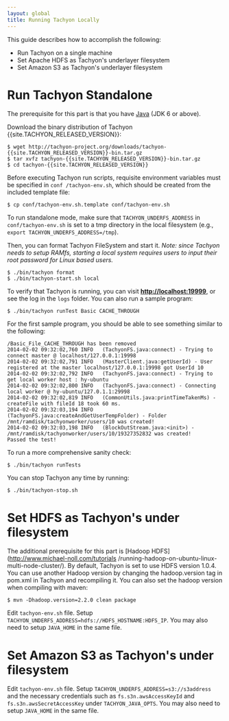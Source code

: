 ```yaml
---
layout: global
title: Running Tachyon Locally
---
```


This guide describes how to accomplish the following:

-   Run Tachyon on a single machine
-   Set Apache HDFS as Tachyon's underlayer filesystem
-   Set Amazon S3 as Tachyon's underlayer filesystem

# Run Tachyon Standalone

The prerequisite for this part is that you have [Java](Java-Setup.html) (JDK 6 or above).

Download the binary distribution of Tachyon {{site.TACHYON_RELEASED_VERSION}}:

    $ wget http://tachyon-project.org/downloads/tachyon-{{site.TACHYON_RELEASED_VERSION}}-bin.tar.gz
    $ tar xvfz tachyon-{{site.TACHYON_RELEASED_VERSION}}-bin.tar.gz
    $ cd tachyon-{{site.TACHYON_RELEASED_VERSION}}

Before executing Tachyon run scripts, requisite environment variables must be specified in `conf
/tachyon-env.sh`, which should be created from the included template file:

    $ cp conf/tachyon-env.sh.template conf/tachyon-env.sh

To run standalone mode, make sure that `TACHYON_UNDERFS_ADDRESS` in `conf/tachyon-env.sh` is set to
a tmp directory in the local filesystem (e.g., ``export TACHYON_UNDERFS_ADDRESS=/tmp``).

Then, you can format Tachyon FileSystem and start it. *Note: since Tachyon needs to setup RAMfs,
starting a local system requires users to input their root password for Linux based users.*

    $ ./bin/tachyon format
    $ ./bin/tachyon-start.sh local

To verify that Tachyon is running, you can visit
**[http://localhost:19999](http://localhost:19999)**, or see the log in the `logs` folder. You can
also run a sample program:

    $ ./bin/tachyon runTest Basic CACHE_THROUGH

For the first sample program, you should be able to see something similar to the following:

    /Basic_File_CACHE_THROUGH has been removed
    2014-02-02 09:32:02,760 INFO   (TachyonFS.java:connect) - Trying to connect master @ localhost/127.0.0.1:19998
    2014-02-02 09:32:02,791 INFO   (MasterClient.java:getUserId) - User registered at the master localhost/127.0.0.1:19998 got UserId 10
    2014-02-02 09:32:02,792 INFO   (TachyonFS.java:connect) - Trying to get local worker host : hy-ubuntu
    2014-02-02 09:32:02,800 INFO   (TachyonFS.java:connect) - Connecting local worker @ hy-ubuntu/127.0.1.1:29998
    2014-02-02 09:32:02,819 INFO   (CommonUtils.java:printTimeTakenMs) - createFile with fileId 18 took 60 ms.
    2014-02-02 09:32:03,194 INFO   (TachyonFS.java:createAndGetUserTempFolder) - Folder /mnt/ramdisk/tachyonworker/users/10 was created!
    2014-02-02 09:32:03,198 INFO   (BlockOutStream.java:<init>) - /mnt/ramdisk/tachyonworker/users/10/19327352832 was created!
    Passed the test!

To run a more comprehensive sanity check:

    $ ./bin/tachyon runTests

You can stop Tachyon any time by running:

	$ ./bin/tachyon-stop.sh

# Set HDFS as Tachyon's under filesystem

The additional prerequisite for this part is [Hadoop HDFS](http://www.michael-noll.com/tutorials
/running-hadoop-on-ubuntu-linux-multi-node-cluster/). By default, Tachyon is set to use HDFS version
1.0.4. You can use another Hadoop version by changing the hadoop.version tag in pom.xml in Tachyon
and recompiling it. You can also set the hadoop version when compiling with maven:

    $ mvn -Dhadoop.version=2.2.0 clean package

Edit `tachyon-env.sh` file. Setup `TACHYON_UNDERFS_ADDRESS=hdfs://HDFS_HOSTNAME:HDFS_IP`. You may
also need to setup `JAVA_HOME` in the same file.

# Set Amazon S3 as Tachyon's under filesystem

Edit `tachyon-env.sh` file. Setup `TACHYON_UNDERFS_ADDRESS=s3://s3address` and the necessary
credentials such as `fs.s3n.awsAccessKeyId` and `fs.s3n.awsSecretAccessKey` under
`TACHYON_JAVA_OPTS`. You may also need to setup `JAVA_HOME` in the same file.
